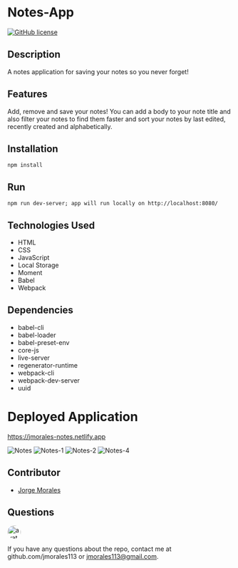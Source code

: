 # Notes-App

[![GitHub license](https://img.shields.io/github/license/Naereen/StrapDown.js.svg)](https://github.com/Naereen/StrapDown.js/blob/master/LICENSE)

## Description

A notes application for saving your notes so you never forget! 

## Features

Add, remove and save your notes! You can add a body to your note title and also filter your notes to find them faster and sort your notes by last edited, recently created and alphabetically.

## Installation

    npm install

## Run

    npm run dev-server; app will run locally on http://localhost:8080/
    
 ## Technologies Used
 
 - HTML
 - CSS
 - JavaScript
 - Local Storage
 - Moment
 - Babel
 - Webpack
 
 ## Dependencies
 
 - babel-cli
 - babel-loader
 - babel-preset-env
 - core-js
 - live-server
 - regenerator-runtime
 - webpack-cli
 - webpack-dev-server
 - uuid

# Deployed Application

https://jmorales-notes.netlify.app

![Notes](https://user-images.githubusercontent.com/57970306/89587585-bfeb0a80-d7f6-11ea-9ac8-8649ce9de56a.PNG)
![Notes-1](https://user-images.githubusercontent.com/57970306/89587590-c1b4ce00-d7f6-11ea-8706-ce32ecf60361.PNG)
![Notes-2](https://user-images.githubusercontent.com/57970306/89587594-c4172800-d7f6-11ea-8332-cb600d6d037c.PNG)
![Notes-4](https://user-images.githubusercontent.com/57970306/89587603-c7121880-d7f6-11ea-9bb5-c671b57e7c57.PNG)



## Contributor

-  [Jorge Morales](https://github.com/jmorales113)

## Questions

<img src="https://avatars2.githubusercontent.com/u/57970306?s=460&v=4"
alt="avatar" style="border-radius: 16px" width="30" />

If you have any questions about the repo, contact me at github.com/jmorales113 or jmorales113@gmail.com.
